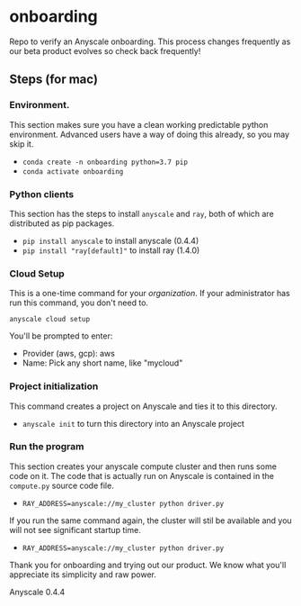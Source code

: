 # onboarding

Repo to verify an Anyscale onboarding.  This process changes frequently as our beta product evolves
so check back frequently!

## Steps (for mac)

### Environment.

This section makes sure you have a clean working predictable python environment.  Advanced
users have a way of doing this already, so you may skip it.

* `conda create -n onboarding python=3.7 pip`
* `conda activate onboarding`

### Python clients

This section has the steps to install `anyscale` and `ray`, both of which are distributed as pip packages.

* `pip install anyscale` to install anyscale (0.4.4)
* `pip install "ray[default]"` to install ray (1.4.0)

### Cloud Setup

This is a one-time command for your *organization*.  If your administrator has run this command, you don't need to.

`anyscale cloud setup`

You'll be prompted to enter:

  * Provider (aws, gcp): aws
  * Name: Pick any short name, like "mycloud"

### Project initialization

This command creates a project on Anyscale and ties it to this directory.

* `anyscale init` to turn this directory into an Anyscale project

### Run the program

This section creates your anyscale compute cluster and then runs some code on it.
The code that is actually run on Anyscale is contained in the `compute.py` source code file.

* `RAY_ADDRESS=anyscale://my_cluster python driver.py` 

If you run the same command again, the cluster will stil be available and you will not
see significant startup time.
 
* `RAY_ADDRESS=anyscale://my_cluster python driver.py` 

Thank you for onboarding and trying out our product.  We know what you'll appreciate its simplicity
and raw power.


Anyscale 0.4.4
